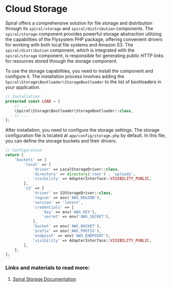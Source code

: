# Cloud Storage

Spiral offers a comprehensive solution for file storage and distribution through its `spiral/storage` and `spiral/distribution` components. The `spiral/storage` component provides powerful storage abstraction utilizing the capabilities of the Flysystem PHP package, offering convenient drivers for working with both local file systems and Amazon S3. The `spiral/distribution` component, which is integrated with the `spiral/storage` component, is responsible for generating public HTTP links for resources stored through the storage component.

To use the storage capabilities, you need to install the component and configure it. The installation process involves adding the `Spiral\Storage\Bootloader\StorageBootloader` to the list of bootloaders in your application.

```php
// Installation
protected const LOAD = [
    // ...
    \Spiral\Storage\Bootloader\StorageBootloader::class,
    // ...
];
```

After installation, you need to configure the storage settings. The storage configuration file is located at `app/config/storage.php` by default. In this file, you can define the storage buckets and their drivers.


```php
// Configuration
return [
    'buckets' => [
        'local' => [
            'driver' => LocalStorageDriver::class,
            'directory' => directory('root') . 'uploads',
            'visibility' => AdapterInterface::VISIBILITY_PUBLIC,
        ],
        's3' => [
            'driver' => S3StorageDriver::class,
            'region' => env('AWS_REGION'),
            'version' => 'latest',
            'credentials' => [
                'key' => env('AWS_KEY'),
                'secret' => env('AWS_SECRET'),
            ],
            'bucket' => env('AWS_BUCKET'),
            'prefix' => env('AWS_PREFIX'),
            'endpoint' => env('AWS_ENDPOINT'),
            'visibility' => AdapterInterface::VISIBILITY_PUBLIC,
        ],
    ],
];
```

### Links and materials to read more:
1. [Spiral Storage Documentation](https://spiral.dev/docs/advanced-storage/current)
